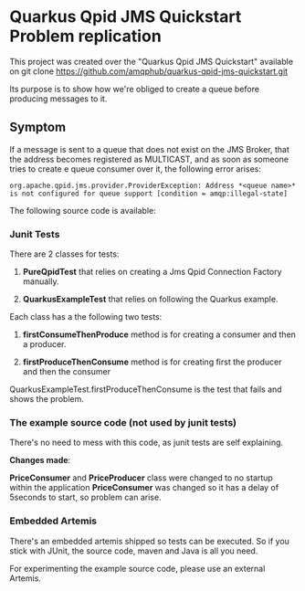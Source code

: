 # Quarkus Qpid JMS Quickstart Problem replication

This project was created over the "Quarkus Qpid JMS Quickstart" available on
git clone https://github.com/amqphub/quarkus-qpid-jms-quickstart.git

Its purpose is to show how we're obliged to create a queue before producing
messages to it.

## Symptom
If a message is sent to a queue that does not exist on the JMS Broker, that the address becomes 
registered as MULTICAST, and as soon as someone tries to create e queue consumer over it, 
the following error arises:

`org.apache.qpid.jms.provider.ProviderException: Address *<queue name>* is not configured for queue support [condition = amqp:illegal-state]`

The following source code is available:

### Junit Tests

There are 2 classes for tests:

1) **PureQpidTest** that relies on creating a Jms Qpid Connection Factory manually.


2) **QuarkusExampleTest** that relies on following the Quarkus example.

Each class has a the following two tests: 
1) **firstConsumeThenProduce** method is for creating a consumer and then a producer.
   

2) **firstProduceThenConsume** method is for creating first the producer and then the consumer


QuarkusExampleTest.firstProduceThenConsume is the test that fails and shows the problem.


### The example source code (not used by junit tests)

There's no need to mess with this code, as junit tests are self explaining.

**Changes made**:

**PriceConsumer** and **PriceProducer** class were changed to no startup within the application
**PriceConsumer** was changed so it has a delay of 5seconds to start, so problem can arise.



### Embedded Artemis
There's an embedded artemis shipped so tests can be executed. 
So if you stick with JUnit, the source code, maven and Java is all you need. 

For experimenting the example source code, please use an external Artemis.
